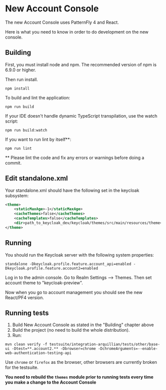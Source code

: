 New Account Console
========

The new Account Console uses PatternFly 4 and React.

Here is what you need to know in order to do development on the new console.


Building
--------
First, you must install node and npm.  The recommended version of npm is 6.9.0 or higher.

Then run install.

`npm install`

To build and lint the application:

`npm run build`

If your IDE doesn't handle dynamic TypeScript transpilation, use the watch script:

`npm run build:watch`

If you want to run lint by itself**:

`npm run lint`

** Please lint the code and fix any errors or warnings before doing a commit.

Edit standalone.xml
--------
Your standalone.xml should have the following set in the keycloak subsystem:

```xml
<theme>
    <staticMaxAge>-1</staticMaxAge>
    <cacheThemes>false</cacheThemes>
    <cacheTemplates>false</cacheTemplates>
    <dir>path_to_keycloak_dev/keycloak/themes/src/main/resources/theme</dir>
</theme>
```

Running
--------
You should run the Keycloak server with the following system properties:

`standalone -Dkeycloak.profile.feature.account_api=enabled -Dkeycloak.profile.feature.account2=enabled`

Log in to the admin console.  Go to Realm Settings --> Themes.  Then set account theme to "keycloak-preview".

Now when you go to account management you should see the new React/PF4 version.

Running tests
-------------
1. Build New Account Console as stated in the "Building" chapter above
1. Build the project (no need to build the whole distribution).
1. Run:
```
mvn clean verify -f testsuite/integration-arquillian/tests/other/base-ui -Dtest=**.account2.** -Dbrowser=chrome -DchromeArguments=--enable-web-authentication-testing-api
```
Use `chrome` or `firefox` as the browser, other browsers are currently broken for the testsuite.

**You need to rebuild the `themes` module prior to running tests every time you make a change to the Account Console**